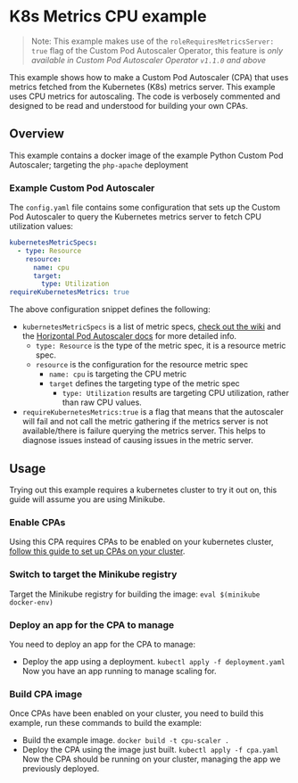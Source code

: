 # K8s Metrics CPU example

> Note: This example makes use of the `roleRequiresMetricsServer: true` flag of the Custom Pod Autoscaler Operator,
> this feature is *only available in Custom Pod Autoscaler Operator `v1.1.0` and above*

This example shows how to make a Custom Pod Autoscaler (CPA) that uses metrics fetched from the Kubernetes (K8s) metrics
server.
This example uses CPU metrics for autoscaling.
The code is verbosely commented and designed to be read and understood for building your own CPAs.

## Overview

This example contains a docker image of the example Python Custom Pod Autoscaler; targeting the `php-apache` deployment

### Example Custom Pod Autoscaler

The `config.yaml` file contains some configuration that sets up the Custom Pod Autoscaler to query the Kubernetes
metrics server to fetch CPU utilization values:

```yaml
kubernetesMetricSpecs:
  - type: Resource
    resource:
      name: cpu
      target:
        type: Utilization
requireKubernetesMetrics: true
```

The above configuration snippet defines the following:

- `kubernetesMetricSpecs` is a list of metric specs, [check out the
wiki](https://custom-pod-autoscaler.readthedocs.io/en/latest/reference/configuration/#kubernetesmetricspecs) and the
[Horizontal Pod Autoscaler
docs](https://kubernetes.io/docs/tasks/run-application/horizontal-pod-autoscale-walkthrough/#autoscaling-on-multiple-metrics-and-custom-metrics)
for more detailed info.
    - `type: Resource` is the type of the metric spec, it is a resource metric spec.
    - `resource` is the configuration for the resource metric spec
        - `name: cpu` is targeting the CPU metric
        - `target` defines the targeting type of the metric spec
            - `type: Utilization` results are targeting CPU utilization, rather than raw CPU values.
- `requireKubernetesMetrics:true` is a flag that means that the autoscaler will fail and not call the metric gathering
if the metrics server is not available/there is failure querying the metrics server. This helps to diagnose issues
instead of causing issues in the metric server.

## Usage

Trying out this example requires a kubernetes cluster to try it out on, this guide will assume you are using Minikube.

### Enable CPAs

Using this CPA requires CPAs to be enabled on your kubernetes cluster, [follow this guide to set up CPAs on your
cluster](https://github.com/jthomperoo/custom-pod-autoscaler-operator#installation).

### Switch to target the Minikube registry

Target the Minikube registry for building the image:
`eval $(minikube docker-env)`

### Deploy an app for the CPA to manage

You need to deploy an app for the CPA to manage:
* Deploy the app using a deployment.
`kubectl apply -f deployment.yaml`
Now you have an app running to manage scaling for.

### Build CPA image

Once CPAs have been enabled on your cluster, you need to build this example, run these commands to build the example:
* Build the example image.
`docker build -t cpu-scaler .`
* Deploy the CPA using the image just built.
`kubectl apply -f cpa.yaml`
Now the CPA should be running on your cluster, managing the app we previously deployed.
